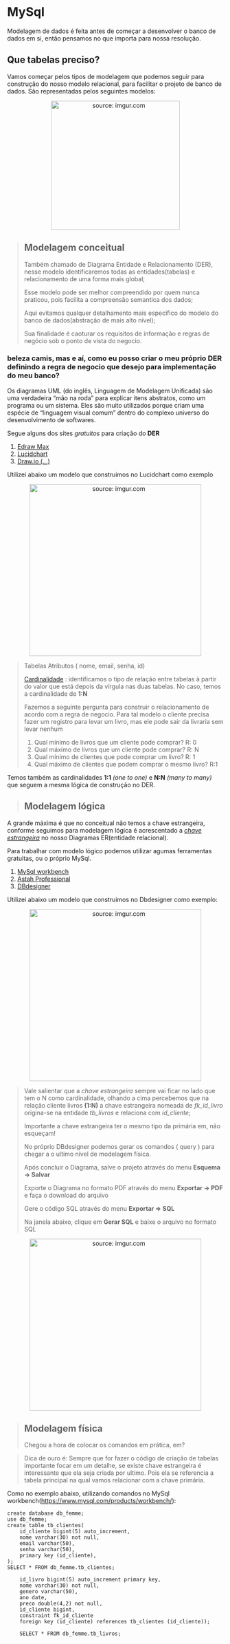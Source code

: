 # MySql

Modelagem de dados é feita antes de começar a desenvolver o banco de dados em si, então pensamos no que importa para nossa resolução.

## Que tabelas preciso?

Vamos começar pelos tipos de modelagem que podemos seguir para construção do nosso modelo relacional, para facilitar o projeto de banco de dados. São representadas pelos seguintes modelos:
<div align="center"><img src="https://user-images.githubusercontent.com/57760132/134388472-3eb9821c-1f20-454f-b7ad-b288486a0a54.png" width="300" title="source: imgur.com" /></div>

> ## Modelagem conceitual
> Também chamado de Diagrama Entidade e Relacionamento (DER), nesse modelo identificaremos todas as entidades(tabelas) e relacionamento de uma forma mais global;
> 
> Esse modelo pode ser melhor compreendido por quem nunca praticou, pois facilita a compreensão semantica dos dados;
> 
> Aqui evitamos qualquer detalhamento mais especifico do modelo do banco de dados(abstração de mais alto nível);
> 
> Sua finalidade é caoturar os requisitos de informação e regras de negócio sob o ponto de vista do negocio.

### beleza camis, mas e aí, como eu posso criar o meu próprio DER definindo a regra de negocio que desejo para implementação do meu banco?
Os diagramas UML (do inglês, Linguagem de Modelagem Unificada) são uma verdadeira “mão na roda” para explicar itens abstratos, como um programa ou um sistema. Eles são muito utilizados porque criam uma espécie de “linguagem visual comum” dentro do complexo universo do desenvolvimento de softwares.

Segue alguns dos sites *gratuitos* para criação do **DER** 
1. [Edraw Max](https://www.edrawmax.com/)
2. [Lucidchart](https://www.lucidchart.com/pages/pt/exemplos/uml-online)
3. [Draw.io (...)](https://app.diagrams.net/)

Utilizei abaixo um modelo que construimos no Lucidchart como exemplo
<div align="center"><img src="https://user-images.githubusercontent.com/57760132/134390890-4a14246d-a8e5-4e93-841f-6a2dfae2c82c.png" width="400" title="source: imgur.com" /></div>

> Tabelas
> Atributos ( nome, email, senha, id)
> 
> [Cardinalidade](https://www.devmedia.com.br/modelagem-1-n-ou-n-n/38894) : identificamos o tipo de relação entre tabelas à partir do valor que está depois da vírgula nas duas tabelas. No caso, temos a cardinalidade de **1:N**
> 
> Fazemos a seguinte pergunta para construir o relacionamento de acordo com a regra de negocio. Para tal modelo o cliente precisa fazer um registro para levar um livro, mas ele pode sair da livraria sem levar nenhum
> 
> 1. Qual mínimo de livros que um cliente pode comprar? R: 0
> 2. Qual máximo de livros que um cliente pode comprar? R: N
> 3. Qual mínimo de clientes que pode comprar um livro? R: 1 
> 4. Qual máximo de clientes que podem comprar o mesmo livro? R:1

Temos também as cardinalidades **1:1** *(one to one)* e **N:N** *(many to many)* que seguem a mesma lógica de construção no DER.

> ## Modelagem lógica

A grande máxima é que no conceitual não temos a chave estrangeira, conforme seguimos para modelagem lógica é acrescentado a [*chave estrangeira*](https://www.devmedia.com.br/sql-aprenda-a-utilizar-a-chave-primaria-e-a-chave-estrangeira/37636) no nosso Diagramas ER(entidade relacional).

Para trabalhar com modelo lógico podemos utilizar agumas ferramentas gratuitas, ou o próprio MySql.
1. [MySql workbench](https://www.mysql.com/products/workbench/)
2. [Astah Professional](https://astah.net/)
3. [DBdesigner](https://www.dbdesigner.net/)

Utilizei abaixo um modelo que construimos no Dbdesigner como exemplo:
<div align="center"><img src="https://user-images.githubusercontent.com/57760132/134400874-b37bf7b3-dd20-4e5d-9d71-01ef697ef17e.png" width="400" title="source: imgur.com" /></div>

> Vale salientar que a *chave estrangeira* sempre vai ficar no lado que tem o N como cardinalidade, olhando a cima percebemos que na relação cliente livros **(1:N)** a chave estrangeira nomeada de *fk_id_livro* origina-se na entidade *tb_livros* e relaciona com *id_cliente*;
> 
> Importante a chave estrangeira ter o mesmo tipo da primária em, não esqueçam!
> 
> No próprio DBdesigner podemos gerar os comandos ( query ) para chegar a o ultimo nível de modelagem física.
> 
> Após concluir o Diagrama, salve o projeto através do menu **Esquema -> Salvar**
> 
> Exporte o Diagrama no formato PDF através do menu **Exportar -> PDF** e faça o download do arquivo
> 
> Gere o código SQL através do  menu **Exportar => SQL**
> 
> Na janela abaixo, clique em **Gerar SQL** e baixe o arquivo no formato SQL
> 

<div align="center"><img src="https://user-images.githubusercontent.com/57760132/134402467-26c10354-ff99-450e-92a1-6e7fe559c324.png" width="400" title="source: imgur.com" /></div>

> ## Modelagem física
> Chegou a hora de colocar os comandos em prática, em?

> Dica de ouro é: Sempre que for fazer o código de criação de tabelas importante focar em um detalhe, se existe chave estrangeira é interessante que ela seja criada por ultimo. Pois ela se referencia a tabela principal na qual vamos relacionar com a chave primária. 

Como no exemplo abaixo, utilizando comandos no MySql workbench(https://www.mysql.com/products/workbench/):
~~~create database db_femme;
create database db_femme;
use db_femme;
create table tb_clientes(
	id_cliente bigint(5) auto_increment, 
    nome varchar(30) not null,
    email varchar(50),
    senha varchar(50),
    primary key (id_cliente),
);
SELECT * FROM db_femme.tb_clientes;
~~~

~~~tb_clientescreate table tb_livros(
	id_livro bigint(5) auto_increment primary key, 
    nome varchar(30) not null,
    genero varchar(50),
    ano date,
    preco double(4,2) not null,
    id_cliente bigint,
    constraint fk_id_cliente
    foreign key (id_cliente) references tb_clientes (id_cliente));
    
    SELECT * FROM db_femme.tb_livros;
~~~




